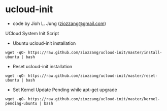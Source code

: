 ucloud-init
===========

* code by Jioh L. Jung (ziozzang@gmail.com)

UCloud System Init Script

* Ubuntu ucloud-init installation

```
wget -qO- https://raw.github.com/ziozzang/ucloud-init/master/install-ubuntu | bash
```


* Reset ucloud-init installation

```
wget -qO- https://raw.github.com/ziozzang/ucloud-init/master/reset-ubuntu | bash
```


* Set Kernel Update Pending while apt-get upgrade

```
wget -qO- https://raw.github.com/ziozzang/ucloud-init/master/kernel-pending-ubuntu | bash
```


